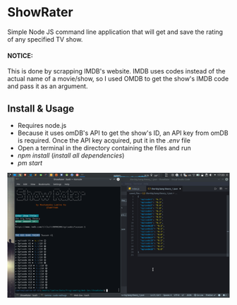 # ShowRater
Simple Node JS command line application that will get and save the rating of any specified TV show. 

#### NOTICE:
This is done by scrapping IMDB's website. IMDB uses codes instead of the actual name of a movie/show, so I used OMDB to get the show's IMDB code and pass it as an argument.

## Install & Usage
- Requires node.js
- Because it uses omDB's API to get the show's ID, an API key from omDB is required.
Once the API key acquired, put it in the _.env_ file
- Open a terminal in the directory containing the files and run
- *npm install* (_install all dependencies_)
- *pm start* 

![Screenshot](screenshot.png)
